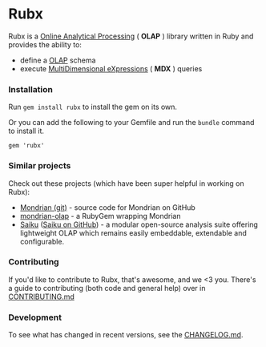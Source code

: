 # Rubx

Rubx is a [Online Analytical Processing][wiki_olap] ( **OLAP** ) library written in Ruby
and provides the ability to:

* define a [OLAP][wiki_olap] schema
* execute [MultiDimensional eXpressions][wiki_mdx] ( **MDX** ) queries


### Installation

Run `gem install rubx` to install the gem on its own.

Or you can add the following to your Gemfile and run the `bundle` command to install it.

    gem 'rubx'


### Similar projects

Check out these projects (which have been super helpful in working on Rubx):

* [Mondrian (git)](https://github.com/pentaho/mondrian) - source code for Mondrian on GitHub
* [mondrian-olap](https://github.com/rsim/mondrian-olap) - a RubyGem wrapping Mondrian
* [Saiku](http://analytical-labs.com) ([Saiku on GitHub](https://github.com/OSBI/saiku)) - a modular open-source analysis suite offering lightweight OLAP which remains easily embeddable, extendable and configurable.


### Contributing

If you'd like to contribute to Rubx, that's awesome, and we <3 you. There's a guide to contributing
(both code and general help) over in [CONTRIBUTING.md](CONTRIBUTING.md)


### Development

To see what has changed in recent versions, see the [CHANGELOG.md](CHANGELOG.md).

[wiki_cube]: http://en.wikipedia.org/wiki/OLAP_cube
[wiki_olap]: http://en.wikipedia.org/wiki/Online_analytical_processing
[wiki_mdx]: http://en.wikipedia.org/wiki/MultiDimensional_eXpressions
[wiki_open_source]: http://en.wikipedia.org/wiki/Open-source_software
[wiki_data_warehouse]: http://en.wikipedia.org/wiki/Data_warehouse
[wiki_star_schema]: http://en.wikipedia.org/wiki/Star_schema
[wiki_dimensional_modeling]: http://en.wikipedia.org/wiki/Dimensional_modeling
